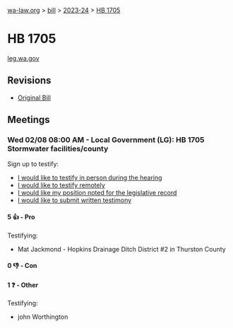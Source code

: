 [wa-law.org](/) > [bill](/bill/) > [2023-24](/bill/2023-24/) > [HB 1705](/bill/2023-24/hb/1705/)

# HB 1705
[leg.wa.gov](https://app.leg.wa.gov/billsummary?BillNumber=1705&Year=2023&Initiative=false)

## Revisions
* [Original Bill](1/)

## Meetings
### Wed 02/08 08:00 AM - Local Government (LG): HB 1705 Stormwater facilities/county
Sign up to testify:
* [I would like to testify in person during the hearing](https://app.leg.wa.gov/csi/Testifier/Add?chamber=House&mId=30679&aId=151149&caId=21315&tId=1)
* [I would like to testify remotely](https://app.leg.wa.gov/csi/Testifier/Add?chamber=House&mId=30679&aId=151149&caId=21315&tId=2)
* [I would like my position noted for the legislative record](https://app.leg.wa.gov/csi/Testifier/Add?chamber=House&mId=30679&aId=151149&caId=21315&tId=3)
* [I would like to submit written testimony](https://app.leg.wa.gov/csi/Testifier/Add?chamber=House&mId=30679&aId=151149&caId=21315&tId=4)

#### 5 👍 - Pro
Testifying:
* Mat Jackmond - Hopkins Drainage Ditch District #2 in Thurston County

#### 0 👎 - Con

#### 1 ❓ - Other
Testifying:
* john Worthington
